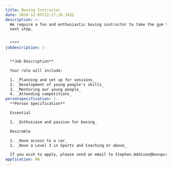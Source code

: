 ```yaml
---
title: Boxing Instructor
date: 2018-12-05T22:17:28.343Z
description: >-
  We require a fun and enthusiastic boxing instructor to take the gym to the
  next step.


  ****
jobdescription: |-


  **Job Description**

  Your role will include:

  1. _Planning and set up for sessions_
  2. _Development of young people's skills_
  3. _Mentoring our young people_
  4. _Attending competitions_
personspecification: |-
  **Person Specification**

  Essential

  1. _Enthusiasm and passion for boxing_

  Desirable

  1. _Have access to a car_
  2. _Have a Level 3 in Sports and Coaching or above_

  If you wish to apply, please send an email to Stephen.Addison@boxupcrime.org
application: NA
---
```


